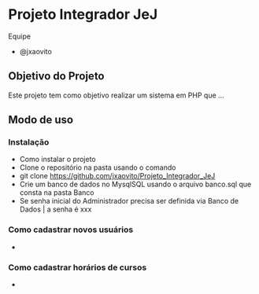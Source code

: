 # Projeto Integrador JeJ
Equipe
* @jxaovito


## Objetivo do Projeto
Este projeto tem como objetivo realizar um sistema em PHP que ...

## Modo de uso

### Instalação
* Como instalar o projeto
* Clone o repositório na pasta usando o comando
* git clone https://github.com/jxaovito/Projeto_Integrador_JeJ
* Crie um banco de dados no MysqlSQL usando o arquivo banco.sql que consta na pasta Banco
* Se senha inicial do Administrador precisa ser definida via Banco de Dados | a senha é xxx

### Como cadastrar novos usuários
*

### Como cadastrar horários de cursos
*





